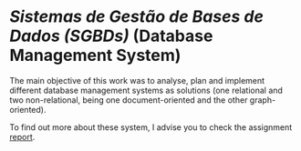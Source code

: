 # *Sistemas de Gestão de Bases de Dados (SGBDs)* (Database Management System)

The main objective of this work was to analyse, plan and implement different database management systems as solutions (one relational and two non-relational, being one document-oriented and the other graph-oriented).

To find out more about these system, I advise you to check the assignment [report](relatorio.pdf).
